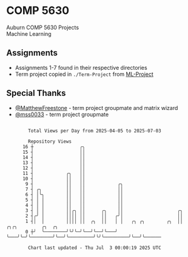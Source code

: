 # COMP 5630
Auburn COMP 5630 Projects  
Machine Learning

## Assignments
- Assignments 1-7 found in their respective directories
- Term project copied in `./Term-Project` from [ML-Project](https://github.com/wumphlett/ML-Project)

## Special Thanks
- [@MatthewFreestone](https://github.com/MatthewFreestone) - term project groupmate and matrix wizard
- [@mss0033](https://github.com/mss0033) - term project groupmate

```

        Total Views per Day from 2025-04-05 to 2025-07-03

        Repository Views
      16 ┼                 ╭╮
      15 ┤                 ││
      14 ┤                 ││
      13 ┤                 ││
      12 ┤                 ││
      11 ┤            ╭╮   ││
      10 ┤            ││   ││
       9 ┤            ││   ││            ╭╮
       7 ┤ ╭╮         ││   ││            ││
       6 ┤ │╰╮        ││   ││            ││
       5 ┤ │ │        ││   ││            ││
       4 ┤ │ │        ││   ││            ││
       3 ┤ │ │        ││╭╮ ││      ╭╮    ││                    ╭╮
       2 ┤╭╯ │        ││││ ││      ││   ╭╯│                    ││
       1 ┤│  │        ││││ ││  ╭╮  ││   │ │   ╭╮ ╭╮        ╭╮  ││         ╭╮╭╮         ╭╮  ╭╮
       0 ┼╯  ╰────────╯╰╯╰─╯╰──╯╰──╯╰───╯ ╰───╯╰─╯╰────────╯╰──╯╰─────────╯╰╯╰─────────╯╰──╯╰──────

        Chart last updated - Thu Jul  3 00:00:19 2025 UTC
        
```
